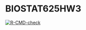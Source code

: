 # BIOSTAT625HW3
<!-- badges: start -->
  [![R-CMD-check](https://github.com/c-seibel/BIOSTAT625HW3/actions/workflows/R-CMD-check.yaml/badge.svg)](https://github.com/c-seibel/BIOSTAT625HW3/actions/workflows/R-CMD-check.yaml)
  <!-- badges: end -->
  

